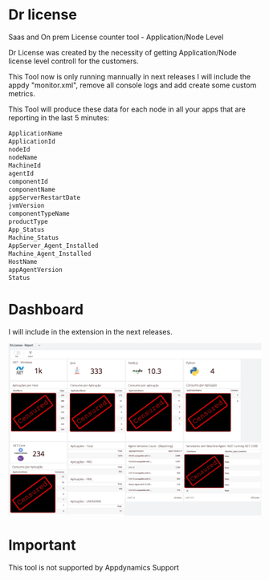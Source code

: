 # Dr license

Saas and On prem License counter tool - Application/Node Level

Dr License was created by the necessity of getting Application/Node license level controll for the customers.

This Tool now is only running mannually in next releases I will include the appdy "monitor.xml", remove all console logs and add create some custom metrics.

This Tool will produce these data for each node in all your apps that are reporting in the last 5 minutes:
```
ApplicationName
ApplicationId
nodeId
nodeName
MachineId
agentId
componentId
componentName
appServerRestartDate
jvmVersion
componentTypeName
productType
App_Status
Machine_Status
AppServer_Agent_Installed
Machine_Agent_Installed
HostName
appAgentVersion
Status
```

# Dashboard

I will include in the extension in the next releases.

![Sample Dashboard](https://github.com/Appdynamics/drlicense/blob/master/Dashboard-DrLicense.jpg)

# Important

This tool is not supported by Appdynamics Support

